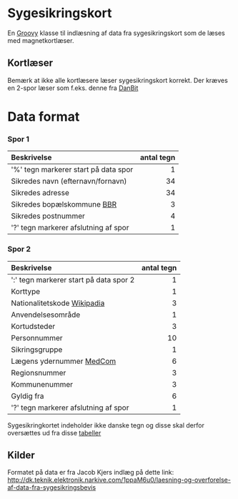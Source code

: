 # Sygesikringskort

En [Groovy](http://groovy-lang.org/) klasse til indlæsning af data fra sygesikringskort som de læses med magnetkortlæser.

## Kortlæser
Bemærk at ikke alle kortlæsere læser sygesikringskort korrekt.
Der kræves en 2-spor læser som f.eks. denne fra [DanBit](http://www.danbit.dk/da/stregkode-magnetkort-rfid-pos-og-printer/11131-3-spors-magnetkortlaeser-med-usb-interface--til-sundhedskort--medlemskort-mm--med---oe-aa--sort.html)

# Data format

### Spor 1

|Beskrivelse| antal tegn |
|:----------|-----------:|
|'%' tegn markerer start på data spor | 1 |
|Sikredes navn (efternavn/fornavn)| 34 |
|Sikredes adresse | 34 |
|Sikredes bopælskommune [BBR](http://bbr.dk/kommunekode/0/30) | 3 |
|Sikredes postnummer | 4 |
|'?' tegn markerer afslutning af spor | 1 |

### Spor 2

|Beskrivelse| antal tegn |
|:----------|-----------:|
|':' tegn markerer start på data spor 2 | 1 |
|Korttype | 1 |
|Nationalitetskode [Wikipadia](https://da.wikipedia.org/wiki/ISO_3166-1) | 3 |
|Anvendelsesområde | 1 |
|Kortudsteder | 3 |
|Personnummer | 10 |
|Sikringsgruppe |1 |
|Lægens ydernummer [MedCom](https://www.medcom.dk/opslag/koder-tabeller-ydere/yderelokationsnumre/laegepraksis-i-danmark) | 6 |
|Regionsnummer | 3 |
|Kommunenummer | 3 |
|Gyldig fra | 6 |
|'?' tegn markerer afslutning af spor | 1 |

Sygesikringkortet indeholder ikke danske tegn og disse skal derfor oversættes ud fra disse [tabeller](https://en.wikipedia.org/wiki/National_Replacement_Character_Set)

## Kilder
Formatet på data er fra Jacob Kjers indlæg på dette link:
http://dk.teknik.elektronik.narkive.com/1ppaM6u0/laesning-og-overforelse-af-data-fra-sygesikringsbevis  